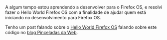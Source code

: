 A algum tempo estou aprendendo a desenvolver para o Firefox OS, e resolvi fazer o Hello World Firefox OS com a finalidade de ajudar quem está iniciando no desenvolvimento para Firefox OS.

Tenho um post falando sobre o [Hello World Firefox OS](http://www.pinceladasdaweb.com.br/blog/2013/12/17/hello-world-firefox-os/) falando sobre este código no [blog Pinceladas da Web](http://www.pinceladasdaweb.com.br/blog).
